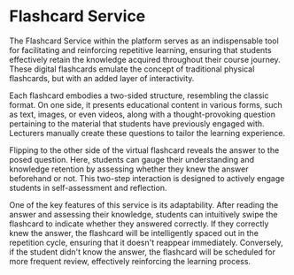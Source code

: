 # Flashcard Service

The Flashcard Service within the platform serves as an indispensable tool for facilitating and reinforcing repetitive learning, ensuring that students effectively retain the knowledge acquired throughout their course journey. 
These digital flashcards emulate the concept of traditional physical flashcards, but with an added layer of interactivity.

Each flashcard embodies a two-sided structure, resembling the classic format. On one side, it presents educational content in various forms, such as text, images, or even videos, along with a thought-provoking question pertaining to the material that students have previously engaged with. 
Lecturers manually create these questions to tailor the learning experience.

Flipping to the other side of the virtual flashcard reveals the answer to the posed question. Here, students can gauge their understanding and knowledge retention by assessing whether they knew the answer beforehand or not. 
This two-step interaction is designed to actively engage students in self-assessment and reflection.

One of the key features of this service is its adaptability. 
After reading the answer and assessing their knowledge, students can intuitively swipe the flashcard to indicate whether they answered correctly. If they correctly knew the answer, the flashcard will be intelligently spaced out in the repetition cycle, ensuring that it doesn't reappear immediately. Conversely, if the student didn't know the answer, the flashcard will be scheduled for more frequent review, effectively reinforcing the learning process.

